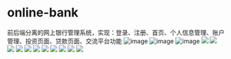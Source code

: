 # online-bank
前后端分离的网上银行管理系统，实现：登录、注册、首页、个人信息管理、账户管理、投资页面、贷款页面、交流平台功能
![image](https://github.com/admin123-drio/online-bank/blob/master/%E5%9B%BE1.png)
![image](https://github.com/admin123-drio/online-bank/blob/master/%E5%9B%BE%E4%BA%8C.png)
![image](https://github.com/admin123-drio/online-bank/blob/master/%E5%9B%BE%E4%B8%89.png)
![](https://github.com/admin123-drio/online-bank/blob/master/%E5%9B%BE%E5%9B%9B.png)
![](https://github.com/admin123-drio/online-bank/blob/master/%E5%9B%BE5.png)
![](https://github.com/admin123-drio/online-bank/blob/master/%E5%9B%BE6.png)
![](https://github.com/admin123-drio/online-bank/blob/master/%E5%9B%BE7.png)
![](https://github.com/admin123-drio/online-bank/blob/master/%E5%9B%BE9.png)
![](https://github.com/admin123-drio/online-bank/blob/master/%E5%9B%BE10.png)
![](https://github.com/admin123-drio/online-bank/blob/master/%E5%9B%BE11.png)
![](https://github.com/admin123-drio/online-bank/blob/master/%E5%9B%BE12.png)
![](https://github.com/admin123-drio/online-bank/blob/master/%E5%9B%BE13.png)
![](https://github.com/admin123-drio/online-bank/blob/master/%E5%9B%BE14.png)
![](https://github.com/admin123-drio/online-bank/blob/master/%E5%9B%BE15.png)
